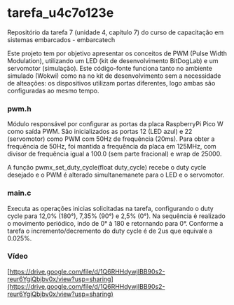 # tarefa_u4c7o123e
Repositório da tarefa 7 (unidade 4, capítulo 7) do curso de capacitação em sistemas embarcados - embarcatech

Este projeto tem por objetivo apresentar os conceitos de PWM (Pulse Width Modulation), utilizando um LED (kit de desenvolvimento BitDogLab) e um servomotor (simulação).
Este código-fonte funciona tanto no ambiente simulado (Wokwi) como na no kit de desenvolvimento sem a necessidade de alteações: os dispositivos utilizam portas diferentes, logo ambas são configuradas ao mesmo tempo.

### pwm.h
Módulo responsável por configurar as portas da placa RaspberryPi Pico W como saída PWM. São inicializados as portas 12 (LED azul) e 22 (servomotor) como PWM com 50Hz de frequência (20ms). 
Para obter a frequência de 50Hz, foi mantida a frequência da placa em 125MHz, com divisor de frequência igual a 100.0 (sem parte fracional) e wrap de 25000.

A função pwmx_set_duty_cycle(float duty_cycle) recebe o duty cycle desejado e o PWM é alterado simultanemanete para o LED e o servomotor.

### main.c
Executa as operações inicias solicitadas na tarefa, configurando o duty cycle para 12,0% (180°), 7,35% (90°) e 2,5% (0°). 
Na sequência é realizado o movimento periódico, indo de 0° à 180 e retornando para 0°. Conforme a tarefa o incremento/decremento do duty cycle é de 2us que equivale a 0.025%.

### Vídeo

[https://drive.google.com/file/d/1Q6RHHdywjIBB90s2-reur6YgiQbjbv0x/view?usp=sharing](https://drive.google.com/file/d/1Q6RHHdywjIBB90s2-reur6YgiQbjbv0x/view?usp=sharing)
